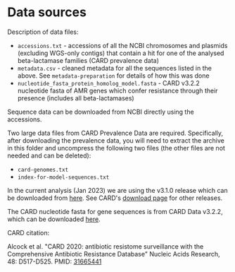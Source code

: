 # Data sources

Description of data files:

* `accessions.txt` - accessions of all the NCBI chromosomes and plasmids (excluding WGS-only contigs) that contain a hit for one of the analysed beta-lactamase families (CARD prevalence data)
* `metadata.csv` - cleaned metadata for all the sequences listed in the above. See `metadata-preparation` for details of how this was done 
* `nucleotide_fasta_protein_homolog_model.fasta` - CARD v3.2.2 nucleotide fasta of AMR genes which confer resistance through their presence (includes all beta-lactamases) 

Sequence data can be downloaded from NCBI directly using the accessions. 

Two large data files from CARD Prevalence Data are required. Specifically, after downloading the prevalence data, you will need to extract the archive in this folder and uncompress the following two files (the other files are not needed and can be deleted): 

* `card-genomes.txt`  
* `index-for-model-sequences.txt`

In the current analysis (Jan 2023) we are using the v3.1.0 release which can be downloaded from [here](https://card.mcmaster.ca/download/6/prevalence-v3.1.0.tar.bz2). See CARD's [download page](https://card.mcmaster.ca/download) for other releases.

The CARD nucleotide fasta for gene sequences is from CARD Data v3.2.2, which can be downloaded [here](https://card.mcmaster.ca/download/0/broadstreet-v3.2.2.tar.bz2). 

CARD citation:

Alcock et al. "CARD 2020: antibiotic resistome surveillance with the Comprehensive Antibiotic Resistance Database" Nucleic Acids Research, 48: D517-D525. PMID: [31665441](https://www.ncbi.nlm.nih.gov/pubmed/31665441)

